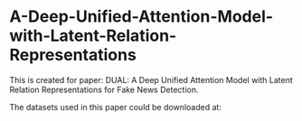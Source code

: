 # A-Deep-Unified-Attention-Model-with-Latent-Relation-Representations
This is created for paper: DUAL: A Deep Unified Attention Model with Latent Relation Representations for Fake News Detection.

The datasets used in this paper could be downloaded at:


